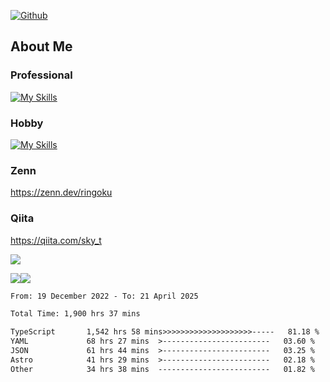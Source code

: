 [![Github](https://img.shields.io/github/followers/skyt-a?label=Follow&style=social)](https://github.com/skyt-a)

## About Me
### Professional
[![My Skills](https://skillicons.dev/icons?i=react,ts,js,nodejs,java,graphql,firebase,githubactions&theme=light)](https://skillicons.dev)
### Hobby
[![My Skills](https://skillicons.dev/icons?i=unity,rust,py&theme=light)](https://skillicons.dev)

### Zenn
https://zenn.dev/ringoku
### Qiita
https://qiita.com/sky_t


![](https://github-profile-summary-cards.vercel.app/api/cards/profile-details?username=skyt-a&theme=default)

![](https://github-profile-summary-cards.vercel.app/api/cards/repos-per-language?username=skyt-a&theme=default)![](https://github-profile-summary-cards.vercel.app/api/cards/stats?username=RinGoku&theme=default)

<!--START_SECTION:waka-->

```txt
From: 19 December 2022 - To: 21 April 2025

Total Time: 1,900 hrs 37 mins

TypeScript       1,542 hrs 58 mins>>>>>>>>>>>>>>>>>>>>-----   81.18 %
YAML             68 hrs 27 mins  >------------------------   03.60 %
JSON             61 hrs 44 mins  >------------------------   03.25 %
Astro            41 hrs 29 mins  >------------------------   02.18 %
Other            34 hrs 38 mins  -------------------------   01.82 %
```

<!--END_SECTION:waka-->
